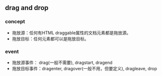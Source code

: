 ## drag and drop

### concept
- 拖放源：任何有HTML draggable属性的文档元素都是拖放源。
- 拖放目标：任何元素都可以是拖放目标。

### event
- 拖放源事件： drag(一般不需要), dragstart, dragend
- 拖放目标事件：dragenter, dragover(一般不用，但要定义), dragleave, drop